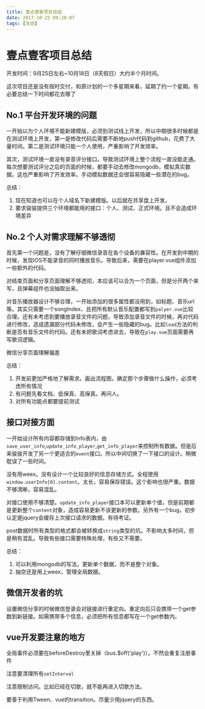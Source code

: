 ```yaml
---
title: 壹点壹客项目总结
date: 2017-10-25 09:20:07
tags: [总结]
---
```


# 壹点壹客项目总结

开发时间：9月25日左右~10月18日（8天假日）大约半个月时间。

这次项目还是没有按时交付，和原计划的一个多星期来看，延期了约一个星期。有必要总结一下时间都花去哪了

## No.1 平台开发环境的问题

一开始以为个人环境不能新建模版，必须到测试线上开发，所以中期很多时候都是在测试环境上开发，第一是修改代码后需要不断地push代码到github，花费了大量时间。第二是测试环境只能一个人使用，严重影响了开发效率。

其次，测试环境一直没有录音评分接口。导致测试环境上整个流程一直没能走通。每次想要测试评分之后的页面的时候，都要手动去修改mongodb，模拟真实数据。这也严重影响了开发效率。手动模拟数据还会很容易隐藏一些潜在的bug。

总结：
1. 现在知道也可以在个人域名下新建模版。以后就在共享盘上开发。
2. 要求骏骏提供三个环境都能用的接口：个人、测试、正式环境。且不会造成环境差异


## No.2 个人对需求理解不够透彻

首先第一个问题是，没有了解仔细微信录音在各个设备的兼容性。在开发到中期的时候，发现IOS不能录音的同时播放音乐。导致后来，需要在player.vue组件添加一些额外的代码。

对结束页面和分享页面理解不够透彻，本应该可以合为一个页面，但是分开两个来写，且弹幕组件也没抽取出来。

对音乐播放器设计不够合理，一开始添加的很多属性都没用到，如标题、音乐url等。其实只需要一个songIndex、且把所有默认音乐配置都写到`palyer.vue`比较合理。还有未考虑到要播放录音文件的问题，导致添加录音文件的时候，再对代码进行修改，造成遗漏部分代码未修改，会产生一些隐藏的bug。比如`load`方法的判断是否有音乐文件的代码。还有未把歌词考虑进去，导致在`play.vue`页面需要再写歌词逻辑。

微信分享页面理解偏差

总结：
1. 开发前更加严格地了解需求。画出流程图，确定那个步骤做什么操作，必须考虑所有情况
2. 有问题先看文档、低保真、高保真。再问人。
3. 对所有功能点都要提前测试

## 接口对接方面

一开始设计所有内容都存储到Info表内，由`save_user_info`,`update_info_player`,`get_info_player`来控制所有数据。但是后来骏骏开发了另一个更适合的`event`接口。所以中间切换了一下接口的设计。稍微耽误了一些时间。

没有用weex。没有设计一个比较良好的信息存储方式。全程使用`window.userInfo[0].content`。太长，容易保存错误。这个影响也很严重。数据不够清晰，容易混乱。

对接口使用不够清楚。`update_info_player`接口本可以更新单个值，但是前期都是更新整个`content`对象，造成容易更新不该更新的参数。另外有一个bug，初步认定是jquery会缓存上次接口请求的数据。有待考证。

post数据时所有类型的格式都会被转换成`string`类型的坑。不影响太多时间，但是稍有混乱。导致有些接口需要特殊处理，有些又不需要。

总结：

1. 可以利用mongodb的写法，更新单个数据，而不是整个对象。
2. 抽空还是用上weex，管理全局数据。


## 微信开发者的坑

设置微信分享的时候微信登录会对链接进行重定向。重定向后只会携带一个get参数到新链接。如需携带多个信息，必须把所有信息都写在一个get参数内。



## vue开发要注意的地方

全局事件必须要在beforeDestroy里关掉（bus.$off('play')）。不然会重复注册事件

注意要清理所有`setInterval`

注意限制访问。比如已经在切歌，就不能再进入切歌方法。

要善于利用Tween、vue的transition。尽量少用jquery的东西。

















